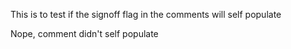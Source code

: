 This is to test if the signoff flag in the comments will self populate

Nope, comment didn't self populate
